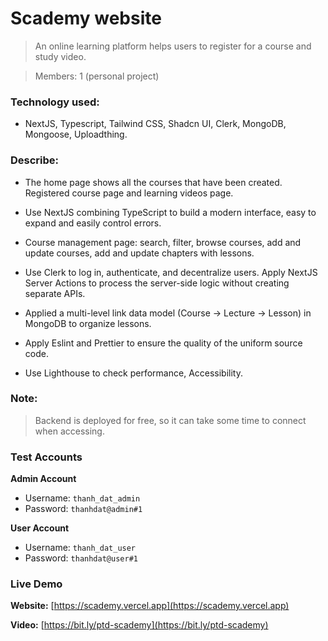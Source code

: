 # Scademy website

> An online learning platform helps users to register for a course and study video.

> Members: 1 (personal project)

### Technology used:

- NextJS, Typescript, Tailwind CSS, Shadcn UI, Clerk, MongoDB, Mongoose, Uploadthing.

### Describe:

- The home page shows all the courses that have been created. Registered course page and learning videos page.

- Use NextJS combining TypeScript to build a modern interface, easy to expand and easily control errors.

- Course management page: search, filter, browse courses, add and update courses, add and update chapters with lessons.

- Use Clerk to log in, authenticate, and decentralize users. Apply NextJS Server Actions to process the server-side logic without creating separate APIs.

- Applied a multi-level link data model (Course → Lecture → Lesson) in MongoDB to organize lessons.

- Apply Eslint and Prettier to ensure the quality of the uniform source code.

- Use Lighthouse to check performance, Accessibility.

### Note:

> Backend is deployed for free, so it can take some time to connect when accessing.

### Test Accounts

**Admin Account**

- Username: `thanh_dat_admin`
- Password: `thanhdat@admin#1`

**User Account**

- Username: `thanh_dat_user`
- Password: `thanhdat@user#1`

### Live Demo

**Website:** [https://scademy.vercel.app](https://scademy.vercel.app)

**Video:** [https://bit.ly/ptd-scademy](https://bit.ly/ptd-scademy)
